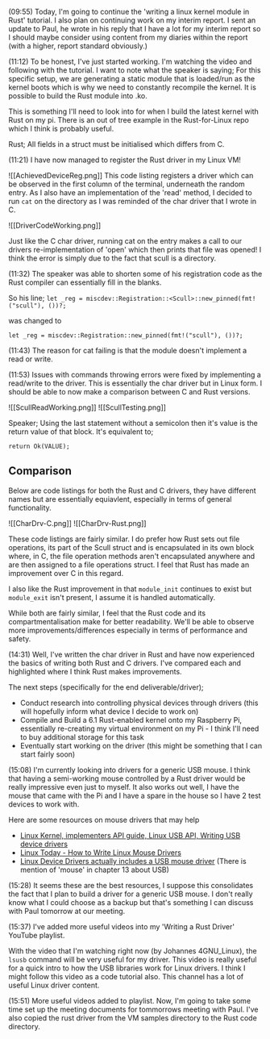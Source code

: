(09:55)
Today, I'm going to continue the 'writing a linux kernel module in Rust' tutorial. I also plan on continuing work on my interim report. I sent an update to Paul, he wrote in his reply that I have a lot for my interim report so I should maybe consider using content from my diaries within the report (with a higher, report standard obviously.)

(11:12)
To be honest, I've just started working. I'm watching the video and following with the tutorial. I want to note what the speaker is saying; For this specific setup, we are generating a static module that is loaded/run as the kernel boots which is why we need to constantly recompile the kernel. It is possible to build the Rust module into .ko.

This is something I'll need to look into for when I build the latest kernel with Rust on my pi. There is an out of tree example in the Rust-for-Linux repo which I think is probably useful.

Rust; All fields in a struct must be initialised which differs from C. 

(11:21)
I have now managed to register the Rust driver in my Linux VM! 

![[AchievedDeviceReg.png]]
This code listing registers a driver which can be observed in the first column of the terminal, underneath the random entry. As I also have an implementation of the  'read' method, I decided to run `cat` on the directory as I was reminded of the char driver that I wrote in C.

![[DriverCodeWorking.png]]

Just like the C char driver, running cat on the entry makes a call to our drivers re-implementation of 'open' which then prints that file was opened! I think the error is simply due to the fact that scull is a directory.

(11:32)
The speaker was able to shorten some of his registration code as the Rust compiler can essentially fill in the blanks.

So his line; 
`let _reg = miscdev::Registration::<Scull>::new_pinned(fmt!("scull"), ())?;`

was changed to 

`let _reg = miscdev::Registration::new_pinned(fmt!("scull"), ())?;`

(11:43)
The reason for cat failing is that the module doesn't implement a read or write. 

(11:53)
Issues with commands throwing errors were fixed by implementing a read/write to the driver. This is essentially the char driver but in Linux form. I should be able to now make a comparison between C and Rust versions. 

![[ScullReadWorking.png]]
![[ScullTesting.png]]

Speaker; Using the last statement without a semicolon then it's value is the return value of that block. It's equivalent to;

`return Ok(VALUE);`

## Comparison

Below are code listings for both the Rust and C drivers, they have different names but are essentially equiavlent, especially in terms of general functionality.

![[CharDrv-C.png]]
![[CharDrv-Rust.png]]

These code listings are fairly similar. I do prefer how Rust sets out file operations, its part of the Scull struct and is encapsulated in its own block where, in C, the file operation methods aren't encapsulated anywhere and are then assigned to a file operations struct. I feel that Rust has made an improvement over C in this regard.

I also like the Rust improvement in that `module_init` continues to exist but `module_exit` isn't present, I assume it is handled automatically. 

While both are fairly similar, I feel that the Rust code and its compartmentalisation make for better readability. We'll be able to observe more improvements/differences especially in terms of performance and safety. 

(14:31)
Well, I've written the char driver in Rust and have now experienced the basics of writing both Rust and C drivers. I've compared each and highlighted where I think Rust makes improvements. 

The next steps (specifically for the end deliverable/driver);
+ Conduct research into controlling physical devices through drivers (this will hopefully inform what device I decide to work on)
+ Compile and Build a 6.1 Rust-enabled kernel onto my Raspberry Pi, essentially re-creating my virtual environment on my Pi - I think I'll need to buy additional storage for this task
+ Eventually start working on the driver (this might be something that I can start fairly soon)

(15:08)
I'm currently looking into drivers for a generic USB mouse. I think that having a semi-working mouse controlled by a Rust driver would be really impressive even just to myself. It also works out well, I have the mouse that came with the Pi and I have a spare in the house so I have 2 test devices to work with. 

Here are some resources on mouse drivers that may help
+ [Linux Kernel, implementers API guide, Linux USB API, Writing USB device drivers](https://docs.kernel.org/driver-api/usb/writing_usb_driver.html)
+ [Linux Today - How to Write Linux Mouse Drivers](https://www.linuxtoday.com/blog/linux-mouse-drivers/)
+ [Linux Device Drivers actually includes a USB mouse driver](https://stackoverflow.com/a/15322953/13699926) (There is mention of 'mouse' in chapter 13 about USB)

(15:28)
It seems these are the best resources, I suppose this consolidates the fact that I plan to build a driver for a generic USB mouse. I don't really know what I could choose as a backup but that's something I can discuss with Paul tomorrow at our meeting. 

(15:37)
I've added more useful videos into my 'Writing a Rust Driver' YouTube playlist.

With the video that I'm watching right now (by Johannes 4GNU_Linux), the `lsusb` command will be very useful for my driver. This video is really useful for a quick intro to how the USB libraries work for Linux drivers. I think I might follow this video as a code tutorial also. This channel has a lot of useful Linux driver content. 

(15:51)
More useful videos added to playlist. Now, I'm going to take some time set up the meeting documents for tommorrows meeting with Paul.  I've also copied the rust driver from the VM samples directory to the Rust code directory. 